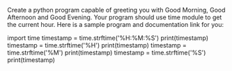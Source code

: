 Create a python program capable of greeting you with Good Morning, Good Afternoon and Good Evening. Your program should use time module to get the current hour. Here is a sample program and documentation link for you:

import time
timestamp = time.strftime('%H:%M:%S')
print(timestamp)
timestamp = time.strftime('%H')
print(timestamp)
timestamp = time.strftime('%M')
print(timestamp)
timestamp = time.strftime('%S')
print(timestamp)
